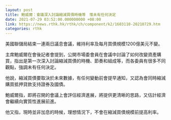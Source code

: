 ```yaml
---
layout: post
title: 鮑威爾：會議深入討論縮減買債時機等　惟未有任何決定
date: 2021-07-29 03:52:00.000000000 +08:00
link: https://news.rthk.hk/rthk/ch/component/k2/1603110-20210729.htm
categories: rthk
---
```


美國聯儲局結束一連兩日議息會議，維持利率及每月買債規模1200億美元不變。

主席鮑威爾在會後記者會提到，公開市場委會員在會議中討論了如何改變資產購買，指出是第一次深入討論縮減買債的時機、節奏和組成等，而各委員有很多不同觀點，強調未有任何決定。

他說，縮減買債要取決於未來數據，有任何變動前會提早通知，又認為會同時縮減購買抵押貸款支持證券及國債。
 
鮑威爾指，即將召開的會議上會評估經濟進展，將提供更清晰的思路，又估計經濟會繼續向實質性進展前進。

他又指，現時並非加息的時候，理想情況下，不會在縮減買債規模前提高利率。
